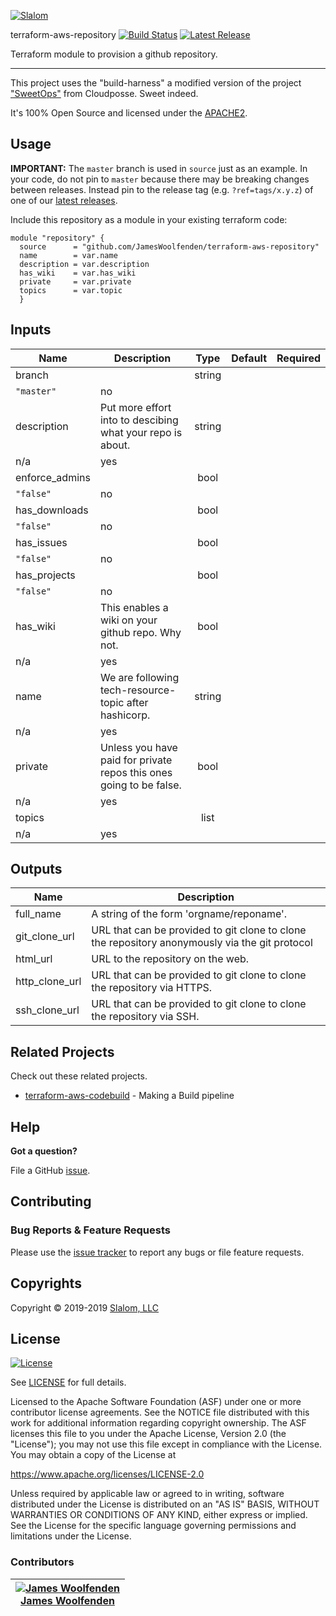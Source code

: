 <!-- This file was automatically generated by the `build-harness`. Make all changes to `README.yaml` and run `make readme` to rebuild this file. -->

[![Slalom][logo]](https://slalom.com)

terraform-aws-repository [![Build Status](https://api.travis-ci.com/teamvulkan/terraform-github-repository.svg?branch=master)](https://travis-ci.comteamvulkan/terraform-github-repository) [![Latest Release](https://img.shields.io/github/release/teamvulkan/terraform-github-repository.svg)](https://github.com/teamvulkan/terraform-github-repository/releases/latest)

Terraform module to provision a github repository.

---

This project uses the "build-harness" a modified version of the project ["SweetOps"](https://cpco.io/sweetops) from Cloudposse. Sweet indeed.

It's 100% Open Source and licensed under the [APACHE2](LICENSE).

## Usage

**IMPORTANT:** The `master` branch is used in `source` just as an example. In your code, do not pin to `master` because there may be breaking changes between releases.
Instead pin to the release tag (e.g. `?ref=tags/x.y.z`) of one of our [latest releases](https://github.com/teamvulkan/terraform-github-repository/releases).

Include this repository as a module in your existing terraform code:

```hcl
module "repository" {
  source      = "github.com/JamesWoolfenden/terraform-aws-repository"
  name        = var.name
  description = var.description
  has_wiki    = var.has_wiki
  private     = var.private
  topics      = var.topic
  }
```

## Inputs

| Name | Description | Type | Default | Required |
|------|-------------|:----:|:-----:|:-----:|
| branch |  | string
 | `"master"` | no |
| description | Put more effort into to descibing what your repo is about. | string
 | n/a | yes |
| enforce\_admins |  | bool
 | `"false"` | no |
| has\_downloads |  | bool
 | `"false"` | no |
| has\_issues |  | bool
 | `"false"` | no |
| has\_projects |  | bool
 | `"false"` | no |
| has\_wiki | This enables a wiki on your github repo. Why not. | bool
 | n/a | yes |
| name | We are following tech-resource-topic after hashicorp. | string
 | n/a | yes |
| private | Unless you have paid for private repos this ones going to be false. | bool
 | n/a | yes |
| topics |  | list
 | n/a | yes |

## Outputs

| Name | Description |
|------|-------------|
| full\_name | A string of the form 'orgname/reponame'. |
| git\_clone\_url | URL that can be provided to git clone to clone the repository anonymously via the git protocol |
| html\_url | URL to the repository on the web. |
| http\_clone\_url | URL that can be provided to git clone to clone the repository via HTTPS. |
| ssh\_clone\_url | URL that can be provided to git clone to clone the repository via SSH. |

## Related Projects

Check out these related projects.

- [terraform-aws-codebuild](https://github.com/jameswoolfenden/terraform-aws-codebuild) - Making a Build pipeline

## Help

**Got a question?**

File a GitHub [issue](https://github.com/teamvulkan/terraform-github-repository/issues).

## Contributing

### Bug Reports & Feature Requests

Please use the [issue tracker](https://github.com/teamvulkan/terraform-github-repository/issues) to report any bugs or file feature requests.

## Copyrights

Copyright © 2019-2019 [Slalom, LLC](https://slalom.com)

## License

[![License](https://img.shields.io/badge/License-Apache%202.0-blue.svg)](https://opensource.org/licenses/Apache-2.0)

See [LICENSE](LICENSE) for full details.

Licensed to the Apache Software Foundation (ASF) under one
or more contributor license agreements.  See the NOTICE file
distributed with this work for additional information
regarding copyright ownership.  The ASF licenses this file
to you under the Apache License, Version 2.0 (the
"License"); you may not use this file except in compliance
with the License.  You may obtain a copy of the License at

<https://www.apache.org/licenses/LICENSE-2.0>

Unless required by applicable law or agreed to in writing,
software distributed under the License is distributed on an
"AS IS" BASIS, WITHOUT WARRANTIES OR CONDITIONS OF ANY
KIND, either express or implied.  See the License for the
specific language governing permissions and limitations
under the License.

### Contributors

|  [![James Woolfenden][jameswoolfenden_avatar]][jameswoolfenden_homepage]<br/>[James Woolfenden][jameswoolfenden_homepage] |
|---|

  [jameswoolfenden_homepage]: https://github.com/jameswoolfenden
  [jameswoolfenden_avatar]: https://github.com/jameswoolfenden.png?size=150

[logo]: https://gist.githubusercontent.com/JamesWoolfenden/5c457434351e9fe732ca22b78fdd7d5e/raw/15933294ae2b00f5dba6557d2be88f4b4da21201/slalom-logo.png
[website]: https://slalom.com
[github]: https://github.com/jameswoolfenden
[linkedin]: https://www.linkedin.com/company/slalom-consulting/
[twitter]: https://twitter.com/Slalom

[share_twitter]: https://twitter.com/intent/tweet/?text=terraform-aws-repository&url=https://github.com/teamvulkan/terraform-github-repository
[share_linkedin]: https://www.linkedin.com/shareArticle?mini=true&title=terraform-aws-repository&url=https://github.com/teamvulkan/terraform-github-repository
[share_reddit]: https://reddit.com/submit/?url=https://github.com/teamvulkan/terraform-github-repository
[share_facebook]: https://facebook.com/sharer/sharer.php?u=https://github.com/teamvulkan/terraform-github-repository
[share_googleplus]: https://plus.google.com/share?url=https://github.com/teamvulkan/terraform-github-repository
[share_email]: mailto:?subject=terraform-aws-repository&body=https://github.com/teamvulkan/terraform-github-repository

